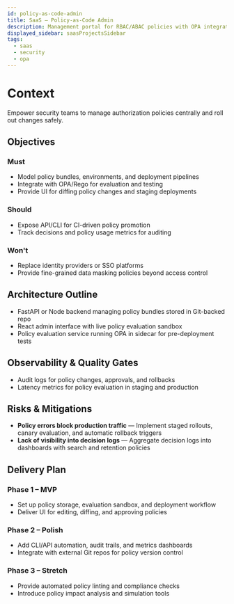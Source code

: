 ```yaml
---
id: policy-as-code-admin
title: SaaS – Policy-as-Code Admin
description: Management portal for RBAC/ABAC policies with OPA integration.
displayed_sidebar: saasProjectsSidebar
tags:
  - saas
  - security
  - opa
---
```


# Context

Empower security teams to manage authorization policies centrally and roll out changes safely.

## Objectives

### Must
- Model policy bundles, environments, and deployment pipelines
- Integrate with OPA/Rego for evaluation and testing
- Provide UI for diffing policy changes and staging deployments

### Should
- Expose API/CLI for CI-driven policy promotion
- Track decisions and policy usage metrics for auditing

### Won't
- Replace identity providers or SSO platforms
- Provide fine-grained data masking policies beyond access control

## Architecture Outline

- FastAPI or Node backend managing policy bundles stored in Git-backed repo
- React admin interface with live policy evaluation sandbox
- Policy evaluation service running OPA in sidecar for pre-deployment tests

## Observability & Quality Gates

- Audit logs for policy changes, approvals, and rollbacks
- Latency metrics for policy evaluation in staging and production

## Risks & Mitigations

- **Policy errors block production traffic** — Implement staged rollouts, canary evaluation, and automatic rollback triggers
- **Lack of visibility into decision logs** — Aggregate decision logs into dashboards with search and retention policies

## Delivery Plan

### Phase 1 – MVP
- Set up policy storage, evaluation sandbox, and deployment workflow
- Deliver UI for editing, diffing, and approving policies

### Phase 2 – Polish
- Add CLI/API automation, audit trails, and metrics dashboards
- Integrate with external Git repos for policy version control

### Phase 3 – Stretch
- Provide automated policy linting and compliance checks
- Introduce policy impact analysis and simulation tools
